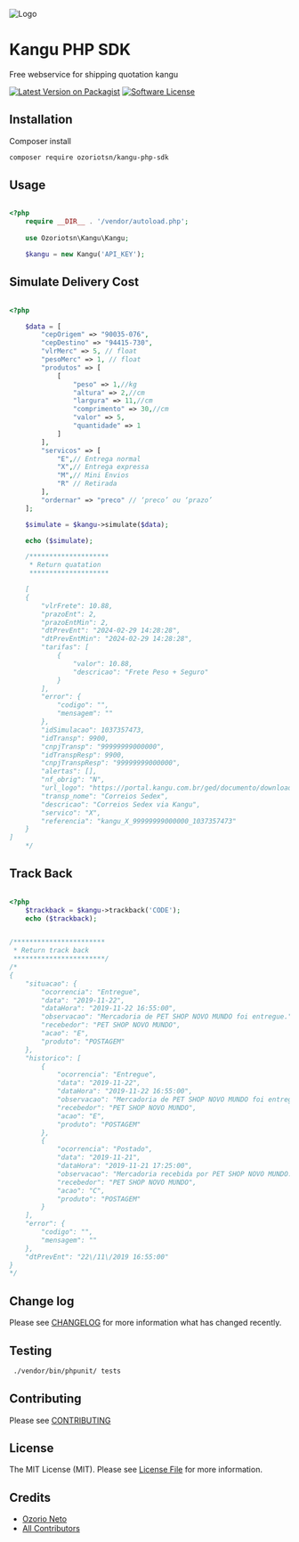 

![Logo](https://www.kangu.com.br/wp-content/uploads/2021/07/logo-completo-kangu-1653x615-1.png)



# Kangu PHP SDK

Free webservice for shipping quotation kangu

[![Latest Version on Packagist][ico-version]][link-packagist]
[![Software License][ico-license]](LICENSE.md)


## Installation

Composer install

``` bash
composer require ozoriotsn/kangu-php-sdk
```

## Usage

``` php

<?php
    require __DIR__ . '/vendor/autoload.php';
    
    use Ozoriotsn\Kangu\Kangu;

    $kangu = new Kangu('API_KEY');
```

## Simulate Delivery Cost

``` php

<?php

    $data = [
        "cepOrigem" => "90035-076",
        "cepDestino" => "94415-730",
        "vlrMerc" => 5, // float
        "pesoMerc" => 1, // float
        "produtos" => [
            [
                "peso" => 1,//kg
                "altura" => 2,//cm
                "largura" => 11,//cm
                "comprimento" => 30,//cm
                "valor" => 5,
                "quantidade" => 1
            ]
        ],
        "servicos" => [
            "E",// Entrega normal
            "X",// Entrega expressa
            "M",// Mini Envios
            "R" // Retirada
        ],
        "ordernar" => "preco" // ‘preco’ ou ‘prazo’
    ];

    $simulate = $kangu->simulate($data);

    echo ($simulate);

    /********************
     * Return quatation
     ********************

    [
    {
        "vlrFrete": 10.88,
        "prazoEnt": 2,
        "prazoEntMin": 2,
        "dtPrevEnt": "2024-02-29 14:28:28",
        "dtPrevEntMin": "2024-02-29 14:28:28",
        "tarifas": [
            {
                "valor": 10.88,
                "descricao": "Frete Peso + Seguro"
            }
        ],
        "error": {
            "codigo": "",
            "mensagem": ""
        },
        "idSimulacao": 1037357473,
        "idTransp": 9900,
        "cnpjTransp": "99999999000000",
        "idTranspResp": 9900,
        "cnpjTranspResp": "99999999000000",
        "alertas": [],
        "nf_obrig": "N",
        "url_logo": "https://portal.kangu.com.br/ged/documento/download/file/3962/Logo_Correios.png",
        "transp_nome": "Correios Sedex",
        "descricao": "Correios Sedex via Kangu",
        "servico": "X",
        "referencia": "kangu_X_99999999000000_1037357473"
    }
]
    */
```


## Track Back


``` php

<?php
    $trackback = $kangu->trackback('CODE');
    echo ($trackback);


/***********************
 * Return track back
 ***********************/
/*
{
    "situacao": {
        "ocorrencia": "Entregue",
        "data": "2019-11-22",
        "dataHora": "2019-11-22 16:55:00",
        "observacao": "Mercadoria de PET SHOP NOVO MUNDO foi entregue.",
        "recebedor": "PET SHOP NOVO MUNDO",
        "acao": "E",
        "produto": "POSTAGEM"
    },
    "historico": [
        {
            "ocorrencia": "Entregue",
            "data": "2019-11-22",
            "dataHora": "2019-11-22 16:55:00",
            "observacao": "Mercadoria de PET SHOP NOVO MUNDO foi entregue.",
            "recebedor": "PET SHOP NOVO MUNDO",
            "acao": "E",
            "produto": "POSTAGEM"
        },
        {
            "ocorrencia": "Postado",
            "data": "2019-11-21",
            "dataHora": "2019-11-21 17:25:00",
            "observacao": "Mercadoria recebida por PET SHOP NOVO MUNDO.",
            "recebedor": "PET SHOP NOVO MUNDO",
            "acao": "C",
            "produto": "POSTAGEM"
        }
    ],
    "error": {
        "codigo": "",
        "mensagem": ""
    },
    "dtPrevEnt": "22\/11\/2019 16:55:00"
}
*/

```

## Change log

Please see [CHANGELOG](CHANGELOG.md) for more information what has changed recently.

## Testing

``` bash
 ./vendor/bin/phpunit/ tests
```

## Contributing

Please see [CONTRIBUTING](CONTRIBUTING.md)

## License

The MIT License (MIT). Please see [License File](LICENSE.md) for more information.


## Credits

- [Ozorio Neto][link-author]
- [All Contributors][link-contributors]


[ico-version]: https://img.shields.io/badge/packegist-v2.0.0-blue
[ico-license]: https://img.shields.io/badge/license-MIT-brightgreen.svg
[link-packagist]: https://packagist.org/packages/ozoriotsn/kangu-php-sdk
[link-downloads]: https://packagist.org/packages/ozoriotsn/kangu-php-sdk
[link-author]: https://github.com/ozoriotsn
[link-contributors]: ../../contributors
